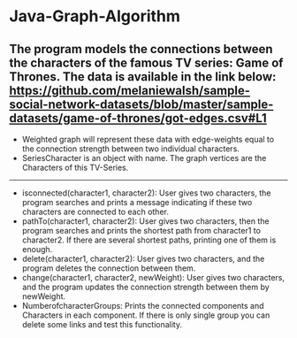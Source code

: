 # Java-Graph-Algorithm
The program models the connections between the characters of the famous TV series: Game of Thrones. The data is available in the link below:
https://github.com/melaniewalsh/sample-social-network-datasets/blob/master/sample-datasets/game-of-thrones/got-edges.csv#L1
----------------------
- Weighted graph will represent these data with edge-weights equal to the connection strength between two individual characters.
- SeriesCharacter is an object with name. The graph vertices are the Characters of this TV-Series.
---------------------
- isconnected(character1, character2): User gives two characters, the program searches and prints a message indicating if these two characters are connected to each other.
- pathTo(character1, character2): User gives two characters, then the program searches and prints the shortest path from character1 to character2. If there are several shortest paths, printing one of them is enough.
- delete(character1, character2): User gives two characters, and the program deletes the connection between them.
- change(character1, character2, newWeight): User gives two characters, and the program updates the connection strength between them by newWeight.
- NumberofcharacterGroups: Prints the connected components and Characters in each component. If there is only single group you can delete some links and test this functionality. 
